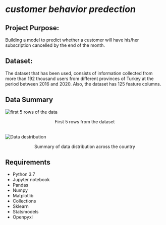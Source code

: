 # *customer behavior predection*
## Project Purpose:
Building a model to predict whether a customer will have his/her subscription cancelled by the end of the month.

## Dataset:
The dataset that has been used, consists of information collected from more than 192 thousand users from different provinces of Turkey at the period between 2016 and 2020. Also, the dataset has 125 feature columns.

## Data Summary
![first 5 rows of the data](https://github.com/yasser-sulaiman/customer_behavior_predection/tree/main/results/first5.png)
<center>First 5 rows from the dataset</center>
<br>

![Data destribution](https://github.com/yasser-sulaiman/customer_behavior_predection/tree/main/results/data_destribution.png)
<center>Summary of data distribution across the country</center>

## Requirements
* Python 3.7
* Jupyter notebook
* Pandas
* Numpy
* Matplotlib
* Collections
* Sklearn
* Statsmodels
* Openpyxl